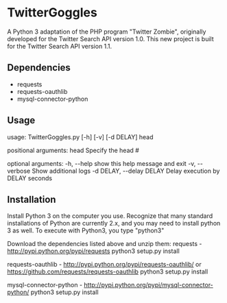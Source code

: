 TwitterGoggles
==============
A Python 3 adaptation of the PHP program "Twitter Zombie", originally developed for the Twitter Search API version 1.0. This new project is built for the Twitter Search API version 1.1.

Dependencies
------------
- requests
- requests-oauthlib
- mysql-connector-python

Usage
-----
usage: TwitterGoggles.py [-h] [-v] [-d DELAY] head

positional arguments:
  head                  Specify the head #

optional arguments:
  -h, --help            show this help message and exit
  -v, --verbose         Show additional logs
  -d DELAY, --delay DELAY
                        Delay execution by DELAY seconds

Installation
----------
Install Python 3 on the computer you use.  Recognize that many standard installations of Python are currently 2.x, and you may need to install python 3 as well.  To execute with Python3, you type "python3"

Download the dependencies listed above and unzip them:
   requests - http://pypi.python.org/pypi/requests
   python3 setup.py install 

   requests-oauthlib - http://pypi.python.org/pypi/requests-oauthlib/ or https://github.com/requests/requests-oauthlib
   python3 setup.py install

   mysql-connector-python - http://pypi.python.org/pypi/mysql-connector-python/
   python3 setup.py install



